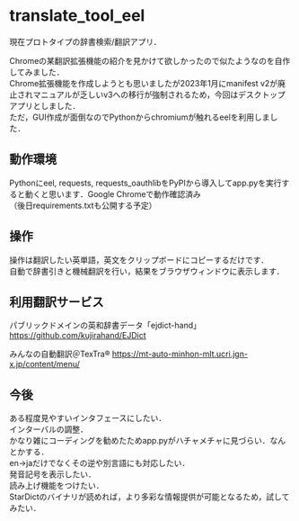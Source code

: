 # translate_tool_eel

現在プロトタイプの辞書検索/翻訳アプリ．

Chromeの某翻訳拡張機能の紹介を見かけて欲しかったので似たようなのを自作してみました．  
Chrome拡張機能を作成しようとも思いましたが2023年1月にmanifest v2が廃止されマニュアルが乏しいv3への移行が強制されるため，今回はデスクトップアプリとしました．  
ただ，GUI作成が面倒なのでPythonからchromiumが触れるeelを利用しました．

## 動作環境
Pythonにeel, requests, requests_oauthlibをPyPIから導入してapp.pyを実行すると動くと思います．Google Chromeで動作確認済み  
（後日requirements.txtも公開する予定）

## 操作
操作は翻訳したい英単語，英文をクリップボードにコピーするだけです．  
自動で辞書引きと機械翻訳を行い，結果をブラウザウィンドウに表示します．

## 利用翻訳サービス
パブリックドメインの英和辞書データ「ejdict-hand」
https://github.com/kujirahand/EJDict

みんなの自動翻訳＠TexTra®
https://mt-auto-minhon-mlt.ucri.jgn-x.jp/content/menu/

## 今後
ある程度見やすいインタフェースにしたい．  
インターバルの調整．  
かなり雑にコーディングを勧めたためapp.pyがハチャメチャに見づらい．なんとかする．  
en→jaだけでなくその逆や別言語にも対応したい．  
発音記号を表示したい．  
読み上げ機能をつけたい．  
StarDictのバイナリが読めれば，より多彩な情報提供が可能となるため，試してみたい．
